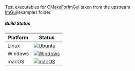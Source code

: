 
Test executables for [CMakeForImGui](https://github.com/adembudak/CMakeForImGui) taken from the upstream [ImGui](https://github.com/ocornut/imgui)/examples folder.

##### Build Status

| Platform  | Status |
|-----------|--------|
| Linux     | [![Ubuntu](https://github.com/adembudak/CMakeForImGui.test/actions/workflows/ubuntu.yml/badge.svg)](https://github.com/adembudak/CMakeForImGui.test/actions/workflows/ubuntu.yml) |
| Windows   | [![Windows](https://github.com/adembudak/CMakeForImGui.test/actions/workflows/windows.yml/badge.svg)](https://github.com/adembudak/CMakeForImGui.test/actions/workflows/windows.yml) |
| macOS     | [![macOS](https://github.com/adembudak/CMakeForImGui.test/actions/workflows/macos.yml/badge.svg)](https://github.com/adembudak/CMakeForImGui.test/actions/workflows/macos.yml) |
